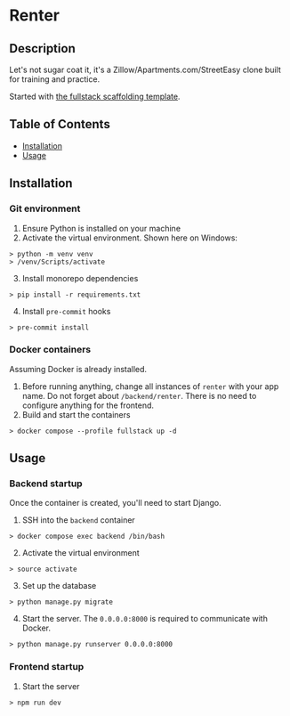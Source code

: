 # Renter

## Description

Let's not sugar coat it, it's a Zillow/Apartments.com/StreetEasy clone built for training and practice.

Started with [the fullstack scaffolding template](https://github.com/jjsiman/fullstack-docker-template).

## Table of Contents

- [Installation](#installation)
- [Usage](#usage)

## Installation


### Git environment


1. Ensure Python is installed on your machine
2. Activate the virtual environment. Shown here on Windows:
```
> python -m venv venv
> /venv/Scripts/activate
```
3. Install monorepo dependencies
```
> pip install -r requirements.txt
```
4. Install `pre-commit` hooks
```
> pre-commit install
```

### Docker containers

Assuming Docker is already installed.

1. Before running anything, change all instances of `renter` with your app name. Do not forget about `/backend/renter`. There is no need to configure anything for the frontend.
2. Build and start the containers

```
> docker compose --profile fullstack up -d
```

## Usage

### Backend startup

Once the container is created, you'll need to start Django.

1. SSH into the `backend` container

```
> docker compose exec backend /bin/bash
```

2. Activate the virtual environment

```
> source activate
```

3. Set up the database

```
> python manage.py migrate
```

4. Start the server. The `0.0.0.0:8000` is required to communicate with Docker.

```
> python manage.py runserver 0.0.0.0:8000
```

### Frontend startup


1. Start the server

```
> npm run dev
```
